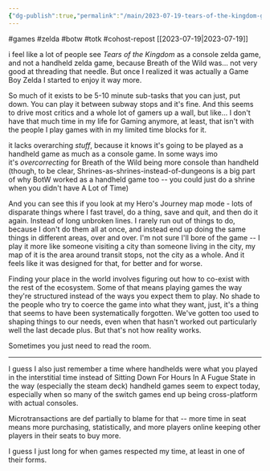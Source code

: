 ```yaml
---
{"dg-publish":true,"permalink":"/main/2023-07-19-tears-of-the-kingdom-gaming-and-trying-to-shape-things-into-what-you-want-instead-of-what-they-are/"}
---
```


#games #zelda #botw #totk #cohost-repost
[[2023-07-19\|2023-07-19]]

i feel like a lot of people see _Tears of the Kingdom_ as a console zelda game, and not a handheld zelda game, because Breath of the Wild was... not very good at threading that needle. But once I realized it was actually a Game Boy Zelda I started to enjoy it way more.

So much of it exists to be 5-10 minute sub-tasks that you can just, put down. You can play it between subway stops and it's fine. And this seems to drive most critics and a whole lot of gamers up a wall, but like... I don't have that much time in my life for Gaming anymore, at least, that isn't with the people I play games with in my limited time blocks for it.

it lacks overarching _stuff_, because it knows it's going to be played as a handheld game as much as a console game. In some ways imo it's _overcorrecting_ for Breath of the Wild being more console than handheld (though, to be clear, Shrines-as-shrines-instead-of-dungeons is a big part of why BotW worked as a handheld game too -- you could just do a shrine when you didn't have A Lot of Time)

And you can see this if you look at my Hero's Journey map mode - lots of disparate things where I fast travel, do a thing, save and quit, and then do it again. Instead of long unbroken lines. I rarely run out of things to do, because I don't do them all at once, and instead end up doing the same things in different areas, over and over. I'm not sure I'll bore of the game -- I play it more like someone visiting a city than someone living in the city, my map of it is the area around transit stops, not the city as a whole. And it feels like it was designed for that, for better and for worse.

Finding your place in the world involves figuring out how to co-exist with the rest of the ecosystem. Some of that means playing games the way they're structured instead of the ways you expect them to play. No shade to the people who try to coerce the game into what they want, just, it's a thing that seems to have been systematically forgotten. We've gotten too used to shaping things to our needs, even when that hasn't worked out particularly well the last decade plus. But that's not how reality works.

Sometimes you just need to read the room.

---

I guess I also just remember a time where handhelds were what you played in the interstitial time instead of Sitting Down For Hours In A Fugue State in the way (especially the steam deck) handheld games seem to expect today, especially when so many of the switch games end up being cross-platform with actual consoles.

Microtransactions are def partially to blame for that -- more time in seat means more purchasing, statistically, and more players online keeping other players in their seats to buy more.

I guess I just long for when games respected my time, at least in one of their forms.
